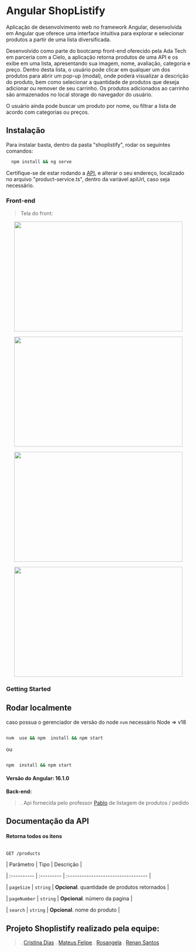 # Angular ShopListify

Aplicação de desenvolvimento web no framework Angular, desenvolvida em Angular que oferece uma interface intuitiva para explorar e selecionar produtos a partir de uma lista diversificada.

Desenvolvido como parte do bootcamp front-end oferecido pela Ada Tech em parceria com a Cielo, a aplicação retorna produtos de uma API e os exibe em uma lista, apresentando sua imagem, nome, avaliação, categoria e preço. Dentro desta lista, o usuário pode clicar em qualquer um dos produtos para abrir um pop-up (modal), onde poderá visualizar a descrição do produto, bem como selecionar a quantidade de produtos que deseja adicionar ou remover de seu carrinho. Os produtos adicionados ao carrinho são armazenados no local storage do navegador do usuário.

O usuário ainda pode buscar um produto por nome, ou filtrar a lista de acordo com categorias ou preços.

## Instalação

Para instalar basta, dentro da pasta "shoplistify", rodar os seguintes comandos:

```bash
  npm install && ng serve
```

Certifique-se de estar rodando a [API](https://github.com/pablords/fake-product-api/tree/master/), e alterar o seu endereço, localizado no arquivo "product-service.ts", dentro da variável apiUrl, caso seja necessário.

### Front-end


>Tela do front:


<p  align="center">
<img  width="460"  height="300"  src="src/assets/tela.gif">
</p>

  
<p  align="center">
<img  width="460"  height="300"  src="src/assets/modal.png">
</p>

  
<p  align="center">
<img  width="460"  height="300"  src="src/assets/tema-dark.png">
</p>

  
<p  align="center">
<img  width="460"  height="300"  src="src/assets/tema-light.png">
</p>


### Getting Started


## Rodar localmente

  
caso possua o gerenciador de versão do node `nvm` necessário Node => v18

  

```bash

nvm  use && npm  install && npm start

```

  

ou

  

```bash

npm  install && npm start

```

  

#### Versão do Angular: 16.1.0

  

**Back-end:**


>. Api fornecida pelo professor [Pablo](https://github.com/pablords/fake-product-api/tree/master) de listagem de produtos / pedido

  
## Documentação da API


#### Retorna todos os itens

  

```http

GET /products

```

  

| Parâmetro | Tipo | Descrição |

| :---------- | :--------- | :---------------------------------- |

| `pageSize` | `string` | **Opcional**. quantidade de produtos retornados |

| `pageNumber` | `string` | **Opcional**. número da pagina |

| `search` | `string` | **Opcional**. nome do produto |

## Projeto Shoplistify realizado pela equipe:

>.  [Cristina Dias](https://github.com/crisgit) 
>.  [ Mateus Felipe](https://github.com/mateus271) 
>.  [Rosangela](https://github.com/Roseffc) 
>. [Renan Santos](https://github.com/reotsugua) 
